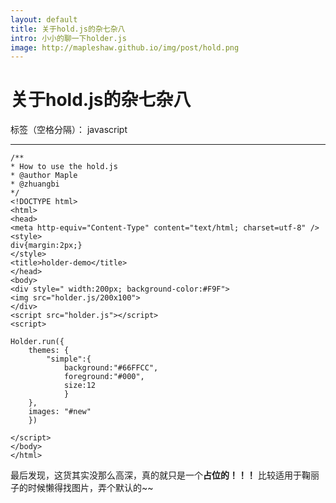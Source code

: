 ```yaml
---
layout: default
title: 关于hold.js的杂七杂八
intro: 小小的聊一下holder.js
image: http://mapleshaw.github.io/img/post/hold.png
---
```


# 关于hold.js的杂七杂八

标签（空格分隔）： javascript

---


    /**
    * How to use the hold.js
    * @author Maple
    * @zhuangbi
    */
    <!DOCTYPE html>
    <html>
    <head>
    <meta http-equiv="Content-Type" content="text/html; charset=utf-8" />    
    <style>
    div{margin:2px;}   
    </style>
    <title>holder-demo</title>
    </head>     
    <body>
    <div style=" width:200px; background-color:#F9F">
    <img src="holder.js/200x100">
    </div>
    <script src="holder.js"></script>
    <script>
     
    Holder.run({
        themes: {
            "simple":{
                background:"#66FFCC",
                foreground:"#000",
                size:12
                }
        },
        images: "#new"
        })
          
    </script>
    </body>
    </html>

最后发现，这货其实没那么高深，真的就只是一个**占位的！！！**
比较适用于鞠丽子的时候懒得找图片，弄个默认的~~



